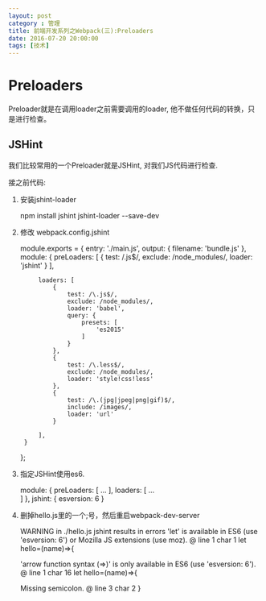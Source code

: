```yaml
---
layout: post
category : 管理
title: 前端开发系列之Webpack(三):Preloaders
date: 2016-07-20 20:00:00
tags: [技术]
---
```


# Preloaders

Preloader就是在调用loader之前需要调用的loader, 他不做任何代码的转换，只是进行检查。

## JSHint

我们比较常用的一个Preloader就是JSHint, 对我们JS代码进行检查.

接之前代码:

1. 安装jshint-loader 
    
    npm install jshint jshint-loader --save-dev

2. 修改 webpack.config.jshint

    module.exports = {
        entry: './main.js',
        output: {
            filename: 'bundle.js'
        },
        module: {
            preLoaders: [
                {
                    test: /\.js$/,
                    exclude: /node_modules/,
                    loader: 'jshint'
                }
            ],

            loaders: [
                {
                    test: /\.js$/,
                    exclude: /node_modules/,
                    loader: 'babel',
                    query: {
                        presets: [
                            'es2015'
                        ]
                    }
                },
                {
                    test: /\.less$/,
                    exclude: /node_modules/,
                    loader: 'style!css!less'
                },
                {
                    test: /\.(jpg|jpeg|png|gif)$/,
                    include: /images/,
                    loader: 'url'
                }

            ],
        }
    };

3. 指定JSHint使用es6.

    module: {
        preLoaders: [
            ...
        ],
        loaders: [
            ...    
        ]
    },
    jshint: {
        esversion: 6
    } 

4. 删掉hello.js里的一个;号，然后重启webpack-dev-server       

    WARNING in ./hello.js
    jshint results in errors
    'let' is available in ES6 (use 'esversion: 6') or Mozilla JS extensions (use moz). @ line 1 char 1
        let hello=(name)=>{

    'arrow function syntax (=>)' is only available in ES6 (use 'esversion: 6'). @ line 1 char 16
        let hello=(name)=>{

    Missing semicolon. @ line 3 char 2
        }